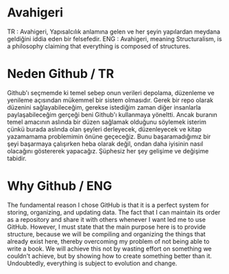 # Avahigeri
TR : Avahigeri, Yapısalcılık anlamına gelen ve her şeyin yapılardan meydana geldiğini iddia eden bir felsefedir. 
ENG : Avahigeri, meaning Structuralism, is a philosophy claiming that everything is composed of structures.

# Neden Github / TR

Github'ı seçmemde ki temel sebep onun verileri depolama, düzenleme ve yenileme açısından mükemmel bir sistem olmasıdır. Gerek bir repo olarak düzenini sağlayabileceğim, gerekse istediğim zaman diğer insanlarla paylaşabileceğim gerçeği beni Github'ı kullanmaya yöneltti. Ancak buranın temel amacının aslında bir düzen sağlamak olduğunu söylemek isterim çünkü burada aslında olan şeyleri derleyecek, düzenleyecek ve kitap yazamamama problemimin önüne geçeceğiz. Bunu başaramadığımız bir şeyi başarmaya çalışırken heba olarak değil, ondan daha iyisinin nasıl olacağını göstererek yapacağız. Şüphesiz her şey gelişime ve değişime tabidir. 

# Why Github / ENG

The fundamental reason I chose GitHub is that it is a perfect system for storing, organizing, and updating data. The fact that I can maintain its order as a repository and share it with others whenever I want led me to use GitHub. However, I must state that the main purpose here is to provide structure, because we will be compiling and organizing the things that already exist here, thereby overcoming my problem of not being able to write a book. We will achieve this not by wasting effort on something we couldn't achieve, but by showing how to create something better than it. Undoubtedly, everything is subject to evolution and change.
